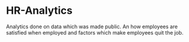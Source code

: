# HR-Analytics

Analytics done on data which was made public.
An how employees are satisfied when employed and factors which make employees quit the job.
